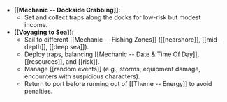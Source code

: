 - **[[Mechanic -- Dockside Crabbing]]:**
    - Set and collect traps along the docks for low-risk but modest income.
- **[[Voyaging to Sea]]:**
    - Sail to different [[Mechanic -- Fishing Zones]] ([[nearshore]], [[mid-depth]], [[deep sea]]).
    - Deploy traps, balancing [[Mechanic -- Date & Time Of Day]], [[resources]], and [[risk]].
    - Manage [[random events]] (e.g., storms, equipment damage, encounters with suspicious characters).
    - Return to port before running out of [[Theme -- Energy]] to avoid penalties.
